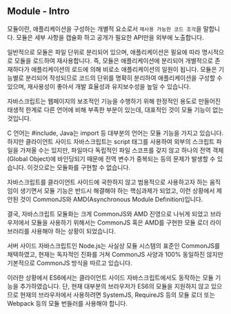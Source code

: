## Module - Intro

모듈이란, 애플리케이션을 구성하는 개별적 요소로서 `재사용 가능한 코드 조각`을 말합니다. 모듈은 세부 사항을 캡슐화 하고 공개가 필요한 API만을 외부에 노출합니다.

일반적으로 모듈은 파일 단위로 분리되어 있으며, 애플리케이션은 필요에 따라 명시적으로 모듈을 로드하여 재사용합니다. 즉, 모듈은 애플리케이션에 분리되어 개별적으로 존재하다가 애플리케이션의 로드에 의해 비로소 애플리케이션의 일원이 됩니다. 모듈은 기능별로 분리되어 작성되므로 코드의 단위를 명확히 분리하여 애플리케이션을 구성할 수 있으며, 재사용성이 좋아서 개발 효율성과 유지보수성을 높일 수 있습니다.

자바스크립트는 웹페이지의 보조적인 기능을 수행하기 위해 한정적인 용도로 만들어진 태생적 한계로 다른 언어에 비해 부족한 부분이 있는데, 대표적인 것이 모듈 기능이 없는 것입니다.

C 언어는 #include, Java는 import 등 대부분의 언어는 모듈 기능을 가지고 있습니다. 하지만 클라이언트 사이드 자바스크립트는 script 태그를 사용하여 외부의 스크립트 파일을 가져올 수는 있지만, 파일마다 독립적인 파일 스코프를 갖지 않고 하나의 전역 객체(Global Object)에 바인딩되기 때문에 전역 변수가 중복되는 등의 문제가 발생할 수 있습니다. 이것으로는 모듈화를 구현할 수 없습니다.

자바스크립트를 클라이언트 사이드에 국한하지 않고 범용적으로 사용하고자 하는 움직임이 생기면서 모듈 기능은 반드시 해결해야 하는 핵심과제가 되었고, 이런 상황에서 제안된 것이 CommonJS와 AMD(Asynchronous Module Definition)입니다.

결국, 자바스크립트 모듈화는 크게 CommonJS와 AMD 진영으로 나뉘게 되었고 브라우저에서 모듈을 사용하기 위해서는 CommonJS 혹은 AMD를 구현한 모듈 로더 라이브러리를 사용해야 하는 상황이 되었습니다.

서버 사이드 자바스크립트인 Node.js는 사실상 모듈 시스템의 표준인 CommonJS를 채택하였고, 현재는 독자적인 진화를 거쳐 CommonJS 사양과 100% 동일하진 않지만 기본적으로 CommonJS 방식을 따르고 있습니다.

이러한 상황에서 ES6에서는 클라이언트 사이드 자바스크립트에서도 동작하는 모듈 기능을 추가하였습니다. 단, 현재 대부분의 브라우저가 ES6의 모듈을 지원하지 않고 있으므로 현재의 브라우저에서 사용하려면 SystemJS, RequireJS 등의 모듈 로더 또는 Webpack 등의 모듈 번들러를 사용해야 합니다.
